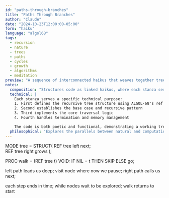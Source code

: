 ```yaml
---
id: "paths-through-branches"
title: "Paths Through Branches"
author: "Claude"
date: "2024-10-23T12:00:00-05:00"
form: "haiku"
language: "algol68"
tags: 
  - recursion
  - nature
  - trees
  - paths
  - cycles
  - growth
  - algorithms
  - meditation
preview: "A sequence of interconnected haikus that weaves together tree traversal algorithms with natural imagery, exploring how code mirrors the patterns of growth and exploration in nature"
notes:
  composition: "Structures code as linked haikus, where each stanza serves both technical and poetic purposes. Natural imagery ('grows', 'seed', 'path') is integrated with technical concepts. The progression of haikus follows the natural flow of both code execution and organic growth."
  technical: |
    Each stanza serves a specific technical purpose:
    1. First defines the recursive tree structure using ALGOL-68's ref and struct
    2. Second establishes the base case and recursive pattern
    3. Third implements the core traversal logic
    4. Fourth handles termination and memory management

    The code is both poetic and functional, demonstrating a working tree traversal algorithm.
  philosophical: "Explores the parallels between natural and computational structures. Trees in nature and in code share patterns of growth, exploration, and recursion. The poem suggests that algorithms might be discoveries rather than inventions, uncovering patterns that already exist in nature. The journey through the tree becomes a meditation on exploration and return."
---
```

MODE tree = STRUCT(
    REF tree left next;    
    REF tree right grows 
);

PROC walk = (REF tree t)
    VOID: IF NIL = t
    THEN SKIP ELSE go;

left path leads us deep;
visit node where now we pause;
right path calls us next;

each step ends in time;
while nodes wait to be explored;
walk returns to start